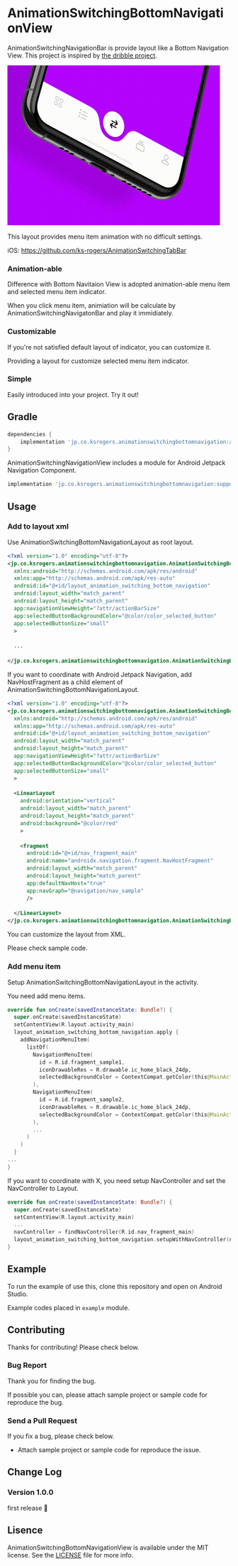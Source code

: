 # AnimationSwitchingBottomNavigationView

AnimationSwitchingNavigationBar is provide layout like a Bottom Navigation View. This project is inspired by [the dribble project](https://dribbble.com/shots/6044647-Tab-Bar-Animation-nr-3).

![alt text](https://github.com/ks-rogers/Assets/blob/master/AnimationSwitchingTabBar/demo.gif)

This layout provides menu item animation with no difficult settings.

iOS: https://github.com/ks-rogers/AnimationSwitchingTabBar

### Animation-able

Difference with Bottom Navitaion View is adopted animation-able menu item and selected menu item indicator.

When you click menu item, animiation will be calculate by AnimationSwitchingNavigatonBar and play it immidiately.

### Customizable

If you're not satisfied default layout of indicator, you can customize it.

Providing a layout for customize selected menu item indicator.

### Simple

Easily introduced into your project. Try it out!

## Gradle

```groovy
dependencies {
	implementation 'jp.co.ksrogers.animationswitchingbottomnavigation:animationswitchingbottomnavigation:1.0.0'
}
```

AnimationSwitchingNavigationView includes a module for Android Jetpack Navigation Component.

```groovy
implementation 'jp.co.ksrogers.animationswitchingbottomnavigation:support-navigation:1.0.0'
```

## Usage

### Add to layout xml

Use AnimationSwitchingBottomNavigationLayout as root layout.

```xml
<?xml version="1.0" encoding="utf-8"?>
<jp.co.ksrogers.animationswitchingbottomnavigation.AnimationSwitchingBottomNavigationLayout
  xmlns:android="http://schemas.android.com/apk/res/android"
  xmlns:app="http://schemas.android.com/apk/res-auto"
  android:id="@+id/layout_animation_switching_bottom_navigation"
  android:layout_width="match_parent"
  android:layout_height="match_parent"
  app:navigationViewHeight="?attr/actionBarSize"
  app:selectedButtonBackgroundColor="@color/color_selected_button"
  app:selectedButtonSize="small"
  >
  
  ...
  
</jp.co.ksrogers.animationswitchingbottomnavigation.AnimationSwitchingBottomNavigationLayout>
```

If you want to coordinate with Android Jetpack Navigation, add NavHostFragment as a child element of AnimationSwitchingBottomNavigationLayout.

```xml
<?xml version="1.0" encoding="utf-8"?>
<jp.co.ksrogers.animationswitchingbottomnavigation.AnimationSwitchingBottomNavigationLayout
  xmlns:android="http://schemas.android.com/apk/res/android"
  xmlns:app="http://schemas.android.com/apk/res-auto"
  android:id="@+id/layout_animation_switching_bottom_navigation"
  android:layout_width="match_parent"
  android:layout_height="match_parent"
  app:navigationViewHeight="?attr/actionBarSize"
  app:selectedButtonBackgroundColor="@color/color_selected_button"
  app:selectedButtonSize="small"
  >

  <LinearLayout
    android:orientation="vertical"
    android:layout_width="match_parent"
    android:layout_height="match_parent"
    android:background="@color/red"
    >

    <fragment
      android:id="@+id/nav_fragment_main"
      android:name="androidx.navigation.fragment.NavHostFragment"
      android:layout_width="match_parent"
      android:layout_height="match_parent"
      app:defaultNavHost="true"
      app:navGraph="@navigation/nav_sample"
      />

  </LinearLayout>
</jp.co.ksrogers.animationswitchingbottomnavigation.AnimationSwitchingBottomNavigationLayout>
```

You can customize the layout from XML.

Please check sample code.

### Add menu item

Setup AnimationSwitchingBottomNavigationLayout in the activity.

You need add menu items.

```kotlin
override fun onCreate(savedInstanceState: Bundle?) {
  super.onCreate(savedInstanceState)
  setContentView(R.layout.activity_main)
  layout_animation_switching_bottom_navigation.apply {
    addNavigationMenuItem(
      listOf(
        NavigationMenuItem(
          id = R.id.fragment_sample1,
          iconDrawableRes = R.drawable.ic_home_black_24dp,
          selectedBackgroundColor = ContextCompat.getColor(this@MainActivity, R.color.red)
        ),
        NavigationMenuItem(
          id = R.id.fragment_sample2,
          iconDrawableRes = R.drawable.ic_home_black_24dp,
          selectedBackgroundColor = ContextCompat.getColor(this@MainActivity, R.color.blue)
        ),
        ...
      )
    )
  }
...
}
```

If you want to coordinate with X,   you need setup NavController and set the NavController to Layout.

```kotlin
override fun onCreate(savedInstanceState: Bundle?) {
  super.onCreate(savedInstanceState)
  setContentView(R.layout.activity_main)
  ...
  navController = findNavController(R.id.nav_fragment_main)
  layout_animation_switching_bottom_navigation.setupWithNavController(navController)
}
```

## Example

To run the example of use this, clone this repository and open on Android Studio.

Example codes placed in `example` module.

## Contributing

Thanks for contributing! Please check below.

### Bug Report

Thank you for finding the bug.

If possible you can, please attach sample project or sample code for reproduce the bug.

### Send a Pull Request

If you fix a bug, please check below.

- Attach sample project or sample code for reproduce the issue.

## Change Log

### Version 1.0.0

first release :tada:

## Lisence

AnimationSwitchingBottomNavigationView is available under the MIT license. See the [LICENSE](./LICENSE) file for more info.